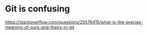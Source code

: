 Git is confusing
==
https://stackoverflow.com/questions/25576415/what-is-the-precise-meaning-of-ours-and-theirs-in-git
